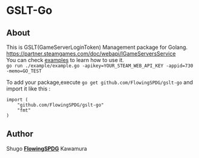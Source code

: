 GSLT-Go
===========================
## About
This is GSLT(GameServerLoginToken) Management package for Golang.  
https://partner.steamgames.com/doc/webapi/IGameServersService  
You can check [examples](http://github.com/FlowingSPDG/gslt-go/example) to learn how to use it.  
``go run ./example/example.go -apikey=YOUR_STEAM_WEB_API_KEY -appid=730 -memo=GO_TEST``

To add your package,execute `go get github.com/FlowingSPDG/gslt-go` and import it like this :   
```
import (
	"github.com/FlowingSPDG/gslt-go"
	"fmt"
)
```

## Author
Shugo [**FlowingSPDG**](http://github.com/FlowingSPDG) Kawamura
